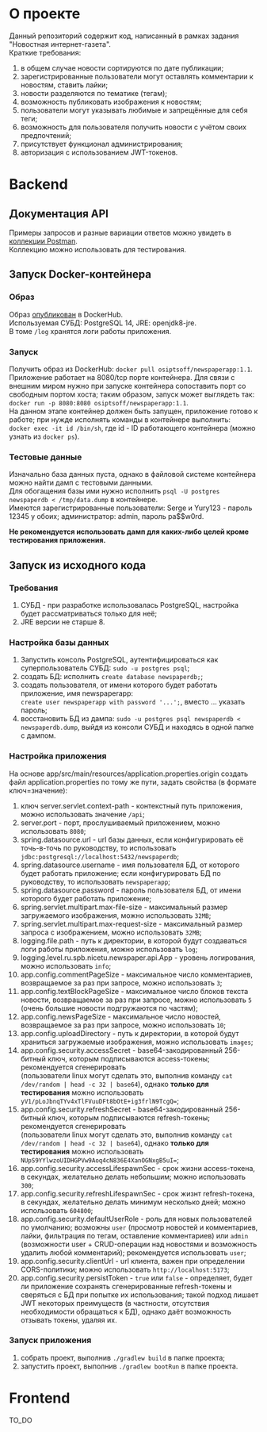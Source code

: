 # О проекте
Данный репозиторий содержит код, написанный в рамках задания "Новостная интернет-газета". <br>
Краткие требования:
1. в общем случае новости сортируются по дате публикации;
2. зарегистрированные пользователи могут оставлять комментарии к новостям, ставить лайки;
3. новости разделяются по тематике (тегам);
4. возможность публиковать изображения к новостям;
5. пользователи могут указывать любимые и запрещённые для себя теги;
6. возможность для пользователя получить новости с учётом своих предпочтений;
7. присутствует функционал администрирования;
8. авторизация с использованием JWT-токенов.

# Backend
## Документация API 
Примеры запросов и разные вариации ответов можно увидеть в [коллекции Postman](https://www.postman.com/osiptsoff/workspace/newspaper-api).<br>
Коллекцию можно использовать для тестирования.

## Запуск Docker-контейнера
### Образ
Образ [опубликован](https://hub.docker.com/repository/docker/osiptsoff/newspaperapp/general) в DockerHub.<br>
Используемая СУБД: PostgreSQL 14, JRE: openjdk8-jre.<br>
В томе `/log` хранятся логи работы приложения.

### Запуск
Получить образ из DockerHub: `docker pull osiptsoff/newspaperapp:1.1`.<br>
Приложение работает на 8080/tcp порте контейнера. Для связи с внешним миром нужно при запуске контейнера сопоставить порт со свободным портом хоста; 
таким образом, запуск может выглядеть так:<br> `docker run -p 8080:8080 osiptsoff/newspaperapp:1.1`.<br>
На данном этапе контейнер должен быть запущен, приложение готово к работе; при нужде исполнять команды в контейнере выполнить:<br> 
`docker exec -it id /bin/sh`, где id - ID работающего контейнера (можно узнать из `docker ps`).

### Тестовые данные
Изначально база данных пуста, однако в файловой системе контейнера можно найти дамп с тестовыми данными.<br>
Для обогащения базы ими нужно исполнить `psql -U postgres newspaperdb < /tmp/data.dump` в контейнере.<br>
Имеются зарегистрированные пользователи: Serge и Yury123 - пароль 12345 у обоих; администратор: admin, пароль pa$$w0rd.<p>
<b>Не рекомендуется использовать дамп для каких-либо целей кроме тестирования приложения.</b>

## Запуск из исходного кода
### Требования
1. СУБД - при разработке использовалась PostgreSQL, настройка будет рассматриваться только для неё;
2. JRE версии не старше 8.
### Настройка базы данных
1. Запустить консоль PostgreSQL, аутентифицироваться как суперпользователь СУБД: `sudo -u postgres psql`;
2. создать БД: исполнить `create database newspaperdb;`;
3. создать пользователя, от имени которого будет работать приложение, имя newspaperapp:<br> `create user newspaperapp with password '...';`, вместо ... указать пароль;
4. восстановить БД из дампа: `sudo -u postgres psql newspaperdb < newspaperdb.dump`, выйдя из консоли СУБД и находясь в одной папке с дампом.
### Настройка приложения
На основе app/src/main/resources/application.properties.origin создать файл application.properties по тому же пути, задать свойства (в формате ключ=значение):
1. ключ server.servlet.context-path - контекстный путь приложения, можно использовать значение `/api`;
2. server.port - порт, прослушиваемый приложением, можно использовать `8080`;
3. spring.datasource.url - url базы данных, если конфигурировать её точь-в-точь по руководству, то использовать `jdbc:postgresql://localhost:5432/newspaperdb`;
4. spring.datasource.username - имя пользователя БД, от которого будет работать приложение; если конфигурировать БД по руководству, то использовать `newspaperapp`;
5. spring.datasource.password - пароль пользователя БД, от имени которого будет работать приложение;
6. spring.servlet.multipart.max-file-size - максимальный размер загружаемого изображения, можно использовать `32MB`;
7. spring.servlet.multipart.max-request-size - максимальный размер запроса с изображением, можно использовать `32MB`;
8. logging.file.path - путь к директории, в которой будут создаваться логи работы приложения, можно использовать `log`;
9. logging.level.ru.spb.nicetu.newspaper.api.App - уровень логирования, можно использовать  `info`;
10. app.config.commentPageSize - максимальное число комментариев, возвращаемое за раз при запросе, можно использовать `3`;
11. app.config.textBlockPageSize - максимальное число блоков текста новости, возвращаемое за раз при запросе, можно использовать `5` (очень большие новости подгружаются по частям);
12. app.config.newsPageSize - максимальное число новостей, возвращаемое за раз при запросе, можно использовать `10`;
13. app.config.uploadDirectory - путь к директории, в которой будут храниться загружаемые изображения, можно использовать `images`;
14. app.config.security.accessSecret - base64-закодированный 256-битный ключ, которым подписываются access-токены;
  рекомендуется сгенерировать<br>(пользователи linux могут сделать это, выполнив команду `cat /dev/random | head -c 32 | base64`),
  однако <b>только для тестирования</b> можно использовать `yV1/pLoJbnqTYv4xTlFVuuDFt8bOtE+ig3frlN9TcgQ=`;
15. app.config.security.refreshSecret - base64-закодированный 256-битный ключ, которым подписываются refresh-токены;
  рекомендуется сгенерировать<br>(пользователи linux могут сделать это, выполнив команду `cat /dev/random | head -c 32 | base64`),
  однако <b>только для тестирования</b> можно использовать `NUpS9YYlwzoUIDHGPVw9Aoq4cN836E4XanOGNxgB5uI=`;
16. app.config.security.accessLifespawnSec - срок жизни access-токена, в секундах, желательно делать небольшим; можно использовать `300`;
17. app.config.security.refreshLifespawnSec - срок жизнт refresh-токена, в секундах, желательно делать минимум несколько дней; можно использовать `604800`;
18. app.config.security.defaultUserRole - роль для новых пользователей по умолчанию; возможны `user` (просмотр новостей и комментариев, лайки, фильтрация по тегам, оставление комментариев)
  или `admin` (возможности user + CRUD-операции над новостями и возможность удалить любой комментарий); рекомендуется использовать `user`;
19. app.config.security.clientUrl - url клиента, важен при определении CORS-политики; можно использовать `http://localhost:5173`;
20. app.config.security.persistToken - `true` или `false` - определяет, будет ли приложение сохранять сгенерированные refresh-токены и сверяться с БД при попытке их использования;
    такой подход лишает JWT некоторых преимуществ (в частности, отсутствия необходимости обращаться к БД), однако даёт возможность отзывать токены, удаляя их.

### Запуск приложения
1. собрать проект, выполнив `./gradlew build` в папке проекта;
2. запустить проект, выполнив `./gradlew bootRun` в папке проекта.

# Frontend

TO_DO
